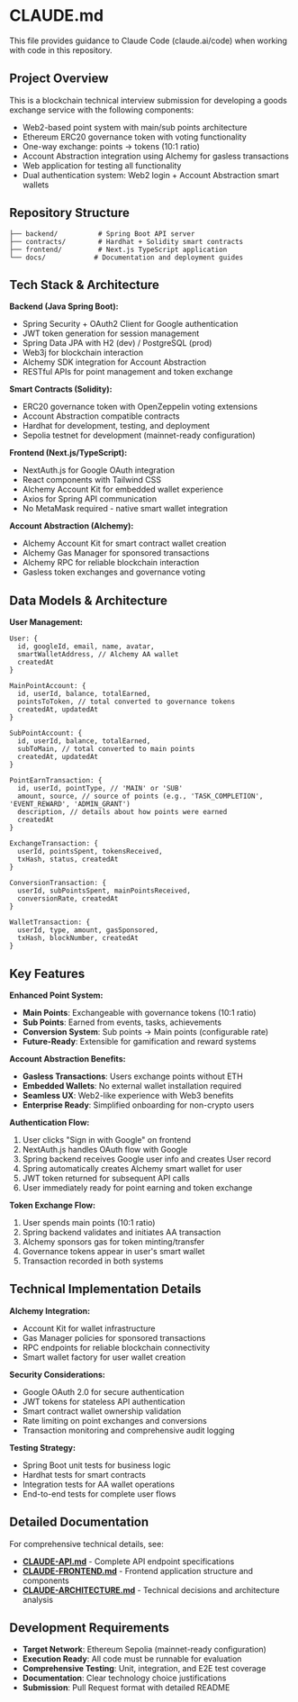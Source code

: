 # CLAUDE.md

This file provides guidance to Claude Code (claude.ai/code) when working with code in this repository.

## Project Overview

This is a blockchain technical interview submission for developing a goods exchange service with the following components:
- Web2-based point system with main/sub points architecture
- Ethereum ERC20 governance token with voting functionality
- One-way exchange: points → tokens (10:1 ratio)
- Account Abstraction integration using Alchemy for gasless transactions
- Web application for testing all functionality
- Dual authentication system: Web2 login + Account Abstraction smart wallets

## Repository Structure

```
├── backend/          # Spring Boot API server
├── contracts/        # Hardhat + Solidity smart contracts
├── frontend/         # Next.js TypeScript application
└── docs/            # Documentation and deployment guides
```

## Tech Stack & Architecture

**Backend (Java Spring Boot):**
- Spring Security + OAuth2 Client for Google authentication
- JWT token generation for session management
- Spring Data JPA with H2 (dev) / PostgreSQL (prod)
- Web3j for blockchain interaction
- Alchemy SDK integration for Account Abstraction
- RESTful APIs for point management and token exchange

**Smart Contracts (Solidity):**
- ERC20 governance token with OpenZeppelin voting extensions
- Account Abstraction compatible contracts
- Hardhat for development, testing, and deployment
- Sepolia testnet for development (mainnet-ready configuration)

**Frontend (Next.js/TypeScript):**
- NextAuth.js for Google OAuth integration
- React components with Tailwind CSS
- Alchemy Account Kit for embedded wallet experience
- Axios for Spring API communication
- No MetaMask required - native smart wallet integration

**Account Abstraction (Alchemy):**
- Alchemy Account Kit for smart contract wallet creation
- Alchemy Gas Manager for sponsored transactions
- Alchemy RPC for reliable blockchain interaction
- Gasless token exchanges and governance voting

## Data Models & Architecture

**User Management:**
```
User: {
  id, googleId, email, name, avatar,
  smartWalletAddress, // Alchemy AA wallet
  createdAt
}

MainPointAccount: {
  id, userId, balance, totalEarned,
  pointsToToken, // total converted to governance tokens
  createdAt, updatedAt
}

SubPointAccount: {
  id, userId, balance, totalEarned,
  subToMain, // total converted to main points
  createdAt, updatedAt
}

PointEarnTransaction: {
  id, userId, pointType, // 'MAIN' or 'SUB'
  amount, source, // source of points (e.g., 'TASK_COMPLETION', 'EVENT_REWARD', 'ADMIN_GRANT')
  description, // details about how points were earned
  createdAt
}

ExchangeTransaction: {
  userId, pointsSpent, tokensReceived,
  txHash, status, createdAt
}

ConversionTransaction: {
  userId, subPointsSpent, mainPointsReceived,
  conversionRate, createdAt
}

WalletTransaction: {
  userId, type, amount, gasSponsored,
  txHash, blockNumber, createdAt
}
```

## Key Features

**Enhanced Point System:**
- **Main Points**: Exchangeable with governance tokens (10:1 ratio)
- **Sub Points**: Earned from events, tasks, achievements
- **Conversion System**: Sub points → Main points (configurable rate)
- **Future-Ready**: Extensible for gamification and reward systems

**Account Abstraction Benefits:**
- **Gasless Transactions**: Users exchange points without ETH
- **Embedded Wallets**: No external wallet installation required
- **Seamless UX**: Web2-like experience with Web3 benefits
- **Enterprise Ready**: Simplified onboarding for non-crypto users

**Authentication Flow:**
1. User clicks "Sign in with Google" on frontend
2. NextAuth.js handles OAuth flow with Google
3. Spring backend receives Google user info and creates User record
4. Spring automatically creates Alchemy smart wallet for user
5. JWT token returned for subsequent API calls
6. User immediately ready for point earning and token exchange

**Token Exchange Flow:**
1. User spends main points (10:1 ratio)
2. Spring backend validates and initiates AA transaction
3. Alchemy sponsors gas for token minting/transfer
4. Governance tokens appear in user's smart wallet
5. Transaction recorded in both systems

## Technical Implementation Details

**Alchemy Integration:**
- Account Kit for wallet infrastructure
- Gas Manager policies for sponsored transactions
- RPC endpoints for reliable blockchain connectivity
- Smart wallet factory for user wallet creation

**Security Considerations:**
- Google OAuth 2.0 for secure authentication
- JWT tokens for stateless API authentication
- Smart contract wallet ownership validation
- Rate limiting on point exchanges and conversions
- Transaction monitoring and comprehensive audit logging

**Testing Strategy:**
- Spring Boot unit tests for business logic
- Hardhat tests for smart contracts
- Integration tests for AA wallet operations
- End-to-end tests for complete user flows

## Detailed Documentation

For comprehensive technical details, see:
- **[CLAUDE-API.md](./CLAUDE-API.md)** - Complete API endpoint specifications
- **[CLAUDE-FRONTEND.md](./CLAUDE-FRONTEND.md)** - Frontend application structure and components
- **[CLAUDE-ARCHITECTURE.md](./CLAUDE-ARCHITECTURE.md)** - Technical decisions and architecture analysis

## Development Requirements

- **Target Network**: Ethereum Sepolia (mainnet-ready configuration)
- **Execution Ready**: All code must be runnable for evaluation
- **Comprehensive Testing**: Unit, integration, and E2E test coverage
- **Documentation**: Clear technology choice justifications
- **Submission**: Pull Request format with detailed README